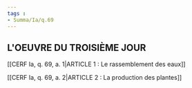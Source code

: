 ```yaml
---
tags : 
- Summa/Ia/q.69
---
```


## L'OEUVRE DU TROISIÈME JOUR

[[CERF Ia, q. 69, a. 1|ARTICLE 1 : Le rassemblement des eaux]]

[[CERF Ia, q. 69, a. 2|ARTICLE 2 : La production des plantes]]

